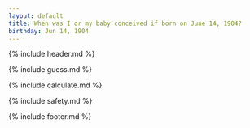 ```yaml
---
layout: default
title: When was I or my baby conceived if born on June 14, 1904?
birthday: Jun 14, 1904
---
```


{% include header.md %}

{% include guess.md %}

{% include calculate.md %}

{% include safety.md %}

{% include footer.md %}



